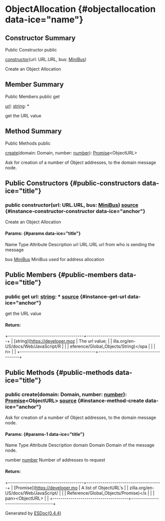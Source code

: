 </div>

<div class="self-detail detail">

ObjectAllocation {#objectallocation data-ice="name"}
================

</div>

<div data-ice="constructorSummary">

Constructor Summary
-------------------

Public Constructor
<span class="access" data-ice="access">public</span> <span
class="override" data-ice="override"></span>
<div>

<span
data-ice="name"><span>[constructor](../../../class/src/syncher/ObjectAllocation.js~ObjectAllocation.html#instance-constructor-constructor)</span></span><span
data-ice="signature">(url: <span>URL.URL</span>, bus:
<span>[MiniBus](../../../class/src/bus/MiniBus.js~MiniBus.html)</span>)</span>

</div>

<div>

<div data-ice="description">

Create an Object Allocation

</div>

</div>

</div>

<div data-ice="memberSummary">

Member Summary
--------------

Public Members
<span class="access" data-ice="access">public</span> <span class="kind"
data-ice="kind">get</span> <span class="override"
data-ice="override"></span>
<div>

<span
data-ice="name"><span>[url](../../../class/src/syncher/ObjectAllocation.js~ObjectAllocation.html#instance-get-url)</span></span><span
data-ice="signature">:
<span>[string](https://developer.mozilla.org/en-US/docs/Web/JavaScript/Reference/Global_Objects/String)</span>:
<span>\*</span></span>

</div>

<div>

<div data-ice="description">

get the URL value

</div>

</div>

</div>

<div data-ice="methodSummary">

Method Summary
--------------

Public Methods
<span class="access" data-ice="access">public</span> <span
class="override" data-ice="override"></span>
<div>

<span
data-ice="name"><span>[create](../../../class/src/syncher/ObjectAllocation.js~ObjectAllocation.html#instance-method-create)</span></span><span
data-ice="signature">(domain: <span>Domain</span>, number:
<span>[number](https://developer.mozilla.org/en-US/docs/Web/JavaScript/Reference/Global_Objects/Number)</span>):
<span>[Promise](https://developer.mozilla.org/en-US/docs/Web/JavaScript/Reference/Global_Objects/Promise)</span>&lt;<span>ObjectURL</span>&gt;</span>

</div>

<div>

<div data-ice="description">

Ask for creation of a number of Object addresses, to the domain message
node.

</div>

</div>

</div>

<div data-ice="constructorDetails">

Public Constructors {#public-constructors data-ice="title"}
-------------------

<div class="detail" data-ice="detail">

### <span class="access" data-ice="access">public</span> <span data-ice="name">constructor</span><span data-ice="signature">(url: <span>URL.URL</span>, bus: <span>[MiniBus](../../../class/src/bus/MiniBus.js~MiniBus.html)</span>)</span> <span class="right-info"> <span data-ice="source"><span>[source](../../../file/src/syncher/ObjectAllocation.js.html#lineNumber12)</span></span> </span> {#instance-constructor-constructor data-ice="anchor"}

<div data-ice="description">

Create an Object Allocation

</div>

<div data-ice="properties">

<div data-ice="properties">

#### Params: {#params data-ice="title"}

Name
Type
Attribute
Description
url
<span>URL.URL</span>
url from who is sending the message

bus
<span>[MiniBus](../../../class/src/bus/MiniBus.js~MiniBus.html)</span>
MiniBus used for address allocation

</div>

</div>

</div>

</div>

<div data-ice="memberDetails">

Public Members {#public-members data-ice="title"}
--------------

<div class="detail" data-ice="detail">

### <span class="access" data-ice="access">public</span> <span class="kind" data-ice="kind">get</span> <span data-ice="name">url</span><span data-ice="signature">: <span>[string](https://developer.mozilla.org/en-US/docs/Web/JavaScript/Reference/Global_Objects/String)</span>: <span>\*</span></span> <span class="right-info"> <span data-ice="source"><span>[source](../../../file/src/syncher/ObjectAllocation.js.html#lineNumber23)</span></span> </span> {#instance-get-url data-ice="anchor"}

<div data-ice="description">

get the URL value

</div>

<div data-ice="properties">

</div>

<div class="return-params" data-ice="returnParams">

#### Return:

+--------------------------------------+--------------------------------------+
| <span>[string](https://developer.moz | The url value;                       |
| illa.org/en-US/docs/Web/JavaScript/R |                                      |
| eference/Global_Objects/String)</spa |                                      |
| n>                                   |                                      |
+--------------------------------------+--------------------------------------+

<div data-ice="returnProperties">

</div>

</div>

</div>

</div>

<div data-ice="methodDetails">

Public Methods {#public-methods data-ice="title"}
--------------

<div class="detail" data-ice="detail">

### <span class="access" data-ice="access">public</span> <span data-ice="name">create</span><span data-ice="signature">(domain: <span>Domain</span>, number: <span>[number](https://developer.mozilla.org/en-US/docs/Web/JavaScript/Reference/Global_Objects/Number)</span>): <span>[Promise](https://developer.mozilla.org/en-US/docs/Web/JavaScript/Reference/Global_Objects/Promise)</span>&lt;<span>ObjectURL</span>&gt;</span> <span class="right-info"> <span data-ice="source"><span>[source](../../../file/src/syncher/ObjectAllocation.js.html#lineNumber31)</span></span> </span> {#instance-method-create data-ice="anchor"}

<div data-ice="description">

Ask for creation of a number of Object addresses, to the domain message
node.

</div>

<div data-ice="properties">

<div data-ice="properties">

#### Params: {#params-1 data-ice="title"}

Name
Type
Attribute
Description
domain
<span>Domain</span>
Domain of the message node.

number
<span>[number](https://developer.mozilla.org/en-US/docs/Web/JavaScript/Reference/Global_Objects/Number)</span>
Number of addresses to request

</div>

</div>

<div class="return-params" data-ice="returnParams">

#### Return:

+--------------------------------------+--------------------------------------+
| <span>[Promise](https://developer.mo | A list of ObjectURL's                |
| zilla.org/en-US/docs/Web/JavaScript/ |                                      |
| Reference/Global_Objects/Promise)</s |                                      |
| pan>&lt;<span>ObjectURL</span>&gt;   |                                      |
+--------------------------------------+--------------------------------------+

<div data-ice="returnProperties">

</div>

</div>

</div>

</div>

</div>

Generated by [ESDoc<span
data-ice="esdocVersion">(0.4.4)</span>](https://esdoc.org)
